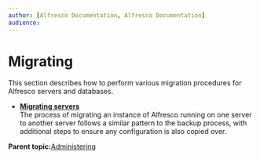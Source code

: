 ```yaml
---
author: [Alfresco Documentation, Alfresco Documentation]
audience: 
---
```


# Migrating

This section describes how to perform various migration procedures for Alfresco servers and databases.

-   **[Migrating servers](../concepts/migrating-servers.md)**  
The process of migrating an instance of Alfresco running on one server to another server follows a similar pattern to the backup process, with additional steps to ensure any configuration is also copied over.

**Parent topic:**[Administering](../concepts/ch-administering.md)

